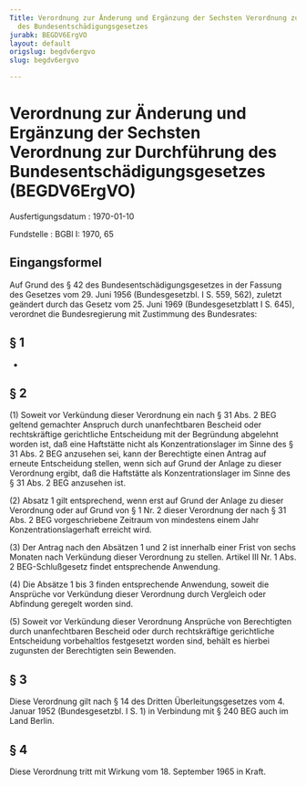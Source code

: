 ```yaml
---
Title: Verordnung zur Änderung und Ergänzung der Sechsten Verordnung zur Durchführung
  des Bundesentschädigungsgesetzes
jurabk: BEGDV6ErgVO
layout: default
origslug: begdv6ergvo
slug: begdv6ergvo

---
```


# Verordnung zur Änderung und Ergänzung der Sechsten Verordnung zur Durchführung des Bundesentschädigungsgesetzes (BEGDV6ErgVO)

Ausfertigungsdatum
:   1970-01-10

Fundstelle
:   BGBl I: 1970, 65

## Eingangsformel

Auf Grund des § 42 des Bundesentschädigungsgesetzes in der Fassung des
Gesetzes vom 29. Juni 1956 (Bundesgesetzbl. I S. 559, 562), zuletzt
geändert durch das Gesetz vom 25. Juni 1969 (Bundesgesetzblatt I S.
645), verordnet die Bundesregierung mit Zustimmung des Bundesrates:

## § 1

-

## § 2

(1) Soweit vor Verkündung dieser Verordnung ein nach § 31 Abs. 2 BEG
geltend gemachter Anspruch durch unanfechtbaren Bescheid oder
rechtskräftige gerichtliche Entscheidung mit der Begründung abgelehnt
worden ist, daß eine Haftstätte nicht als Konzentrationslager im Sinne
des § 31 Abs. 2 BEG anzusehen sei, kann der Berechtigte einen Antrag
auf erneute Entscheidung stellen, wenn sich auf Grund der Anlage zu
dieser Verordnung ergibt, daß die Haftstätte als Konzentrationslager
im Sinne des § 31 Abs. 2 BEG anzusehen ist.

(2) Absatz 1 gilt entsprechend, wenn erst auf Grund der Anlage zu
dieser Verordnung oder auf Grund von § 1 Nr. 2 dieser Verordnung der
nach § 31 Abs. 2 BEG vorgeschriebene Zeitraum von mindestens einem
Jahr Konzentrationslagerhaft erreicht wird.

(3) Der Antrag nach den Absätzen 1 und 2 ist innerhalb einer Frist von
sechs Monaten nach Verkündung dieser Verordnung zu stellen. Artikel
III Nr. 1 Abs. 2 BEG-Schlußgesetz findet entsprechende Anwendung.

(4) Die Absätze 1 bis 3 finden entsprechende Anwendung, soweit die
Ansprüche vor Verkündung dieser Verordnung durch Vergleich oder
Abfindung geregelt worden sind.

(5) Soweit vor Verkündung dieser Verordnung Ansprüche von Berechtigten
durch unanfechtbaren Bescheid oder durch rechtskräftige gerichtliche
Entscheidung vorbehaltlos festgesetzt worden sind, behält es hierbei
zugunsten der Berechtigten sein Bewenden.

## § 3

Diese Verordnung gilt nach § 14 des Dritten Überleitungsgesetzes vom
4\. Januar 1952 (Bundesgesetzbl. I S. 1) in Verbindung mit § 240 BEG
auch im Land Berlin.

## § 4

Diese Verordnung tritt mit Wirkung vom 18. September 1965 in Kraft.

